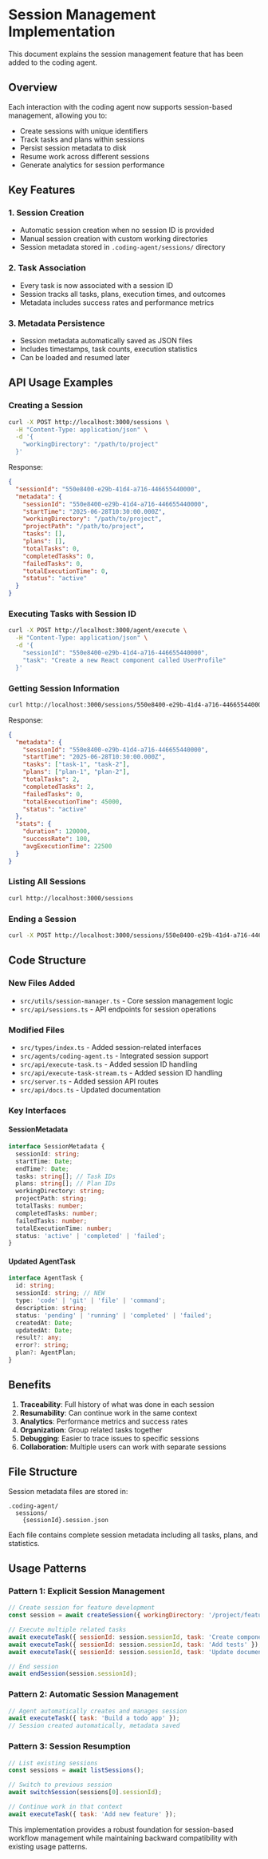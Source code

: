 # Session Management Implementation

This document explains the session management feature that has been added to the coding agent.

## Overview

Each interaction with the coding agent now supports session-based management, allowing you to:
- Create sessions with unique identifiers
- Track tasks and plans within sessions
- Persist session metadata to disk
- Resume work across different sessions
- Generate analytics for session performance

## Key Features

### 1. Session Creation
- Automatic session creation when no session ID is provided
- Manual session creation with custom working directories
- Session metadata stored in `.coding-agent/sessions/` directory

### 2. Task Association
- Every task is now associated with a session ID
- Session tracks all tasks, plans, execution times, and outcomes
- Metadata includes success rates and performance metrics

### 3. Metadata Persistence
- Session metadata automatically saved as JSON files
- Includes timestamps, task counts, execution statistics
- Can be loaded and resumed later

## API Usage Examples

### Creating a Session
```bash
curl -X POST http://localhost:3000/sessions \
  -H "Content-Type: application/json" \
  -d '{
    "workingDirectory": "/path/to/project"
  }'
```

Response:
```json
{
  "sessionId": "550e8400-e29b-41d4-a716-446655440000",
  "metadata": {
    "sessionId": "550e8400-e29b-41d4-a716-446655440000",
    "startTime": "2025-06-28T10:30:00.000Z",
    "workingDirectory": "/path/to/project",
    "projectPath": "/path/to/project",
    "tasks": [],
    "plans": [],
    "totalTasks": 0,
    "completedTasks": 0,
    "failedTasks": 0,
    "totalExecutionTime": 0,
    "status": "active"
  }
}
```

### Executing Tasks with Session ID
```bash
curl -X POST http://localhost:3000/agent/execute \
  -H "Content-Type: application/json" \
  -d '{
    "sessionId": "550e8400-e29b-41d4-a716-446655440000",
    "task": "Create a new React component called UserProfile"
  }'
```

### Getting Session Information
```bash
curl http://localhost:3000/sessions/550e8400-e29b-41d4-a716-446655440000
```

Response:
```json
{
  "metadata": {
    "sessionId": "550e8400-e29b-41d4-a716-446655440000",
    "startTime": "2025-06-28T10:30:00.000Z",
    "tasks": ["task-1", "task-2"],
    "plans": ["plan-1", "plan-2"],
    "totalTasks": 2,
    "completedTasks": 2,
    "failedTasks": 0,
    "totalExecutionTime": 45000,
    "status": "active"
  },
  "stats": {
    "duration": 120000,
    "successRate": 100,
    "avgExecutionTime": 22500
  }
}
```

### Listing All Sessions
```bash
curl http://localhost:3000/sessions
```

### Ending a Session
```bash
curl -X POST http://localhost:3000/sessions/550e8400-e29b-41d4-a716-446655440000/end
```

## Code Structure

### New Files Added
- `src/utils/session-manager.ts` - Core session management logic
- `src/api/sessions.ts` - API endpoints for session operations

### Modified Files
- `src/types/index.ts` - Added session-related interfaces
- `src/agents/coding-agent.ts` - Integrated session support
- `src/api/execute-task.ts` - Added session ID handling
- `src/api/execute-task-stream.ts` - Added session ID handling
- `src/server.ts` - Added session API routes
- `src/api/docs.ts` - Updated documentation

### Key Interfaces

#### SessionMetadata
```typescript
interface SessionMetadata {
  sessionId: string;
  startTime: Date;
  endTime?: Date;
  tasks: string[]; // Task IDs
  plans: string[]; // Plan IDs
  workingDirectory: string;
  projectPath: string;
  totalTasks: number;
  completedTasks: number;
  failedTasks: number;
  totalExecutionTime: number;
  status: 'active' | 'completed' | 'failed';
}
```

#### Updated AgentTask
```typescript
interface AgentTask {
  id: string;
  sessionId: string; // NEW
  type: 'code' | 'git' | 'file' | 'command';
  description: string;
  status: 'pending' | 'running' | 'completed' | 'failed';
  createdAt: Date;
  updatedAt: Date;
  result?: any;
  error?: string;
  plan?: AgentPlan;
}
```

## Benefits

1. **Traceability**: Full history of what was done in each session
2. **Resumability**: Can continue work in the same context
3. **Analytics**: Performance metrics and success rates
4. **Organization**: Group related tasks together
5. **Debugging**: Easier to trace issues to specific sessions
6. **Collaboration**: Multiple users can work with separate sessions

## File Structure

Session metadata files are stored in:
```
.coding-agent/
  sessions/
    {sessionId}.session.json
```

Each file contains complete session metadata including all tasks, plans, and statistics.

## Usage Patterns

### Pattern 1: Explicit Session Management
```javascript
// Create session for feature development
const session = await createSession({ workingDirectory: '/project/feature-x' });

// Execute multiple related tasks
await executeTask({ sessionId: session.sessionId, task: 'Create component' });
await executeTask({ sessionId: session.sessionId, task: 'Add tests' });
await executeTask({ sessionId: session.sessionId, task: 'Update documentation' });

// End session
await endSession(session.sessionId);
```

### Pattern 2: Automatic Session Management
```javascript
// Agent automatically creates and manages session
await executeTask({ task: 'Build a todo app' });
// Session created automatically, metadata saved
```

### Pattern 3: Session Resumption
```javascript
// List existing sessions
const sessions = await listSessions();

// Switch to previous session
await switchSession(sessions[0].sessionId);

// Continue work in that context
await executeTask({ task: 'Add new feature' });
```

This implementation provides a robust foundation for session-based workflow management while maintaining backward compatibility with existing usage patterns.
